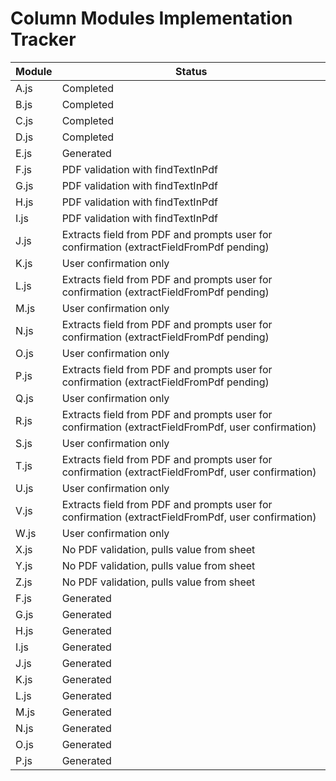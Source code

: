 # Column Modules Implementation Tracker

| Module | Status                                                                                             |
| ------ | -------------------------------------------------------------------------------------------------- |
| A.js   | Completed                                                                                          |
| B.js   | Completed                                                                                          |
| C.js   | Completed                                                                                          |
| D.js   | Completed                                                                                          |
| E.js   | Generated                                                                                          |
| F.js   | PDF validation with findTextInPdf                                                                  |
| G.js   | PDF validation with findTextInPdf                                                                  |
| H.js   | PDF validation with findTextInPdf                                                                  |
| I.js   | PDF validation with findTextInPdf                                                                  |
| J.js   | Extracts field from PDF and prompts user for confirmation (extractFieldFromPdf pending)            |
| K.js   | User confirmation only                                                                             |
| L.js   | Extracts field from PDF and prompts user for confirmation (extractFieldFromPdf pending)            |
| M.js   | User confirmation only                                                                             |
| N.js   | Extracts field from PDF and prompts user for confirmation (extractFieldFromPdf pending)            |
| O.js   | User confirmation only                                                                             |
| P.js   | Extracts field from PDF and prompts user for confirmation (extractFieldFromPdf pending)            |
| Q.js   | User confirmation only                                                                             |
| R.js   | Extracts field from PDF and prompts user for confirmation (extractFieldFromPdf, user confirmation) |
| S.js   | User confirmation only                                                                             |
| T.js   | Extracts field from PDF and prompts user for confirmation (extractFieldFromPdf, user confirmation) |
| U.js   | User confirmation only                                                                             |
| V.js   | Extracts field from PDF and prompts user for confirmation (extractFieldFromPdf, user confirmation) |
| W.js   | User confirmation only                                                                             |
| X.js   | No PDF validation, pulls value from sheet                                                          |
| Y.js   | No PDF validation, pulls value from sheet                                                          |
| Z.js   | No PDF validation, pulls value from sheet                                                          |
| F.js   | Generated                                                                                          |
| G.js   | Generated                                                                                          |
| H.js   | Generated                                                                                          |
| I.js   | Generated                                                                                          |
| J.js   | Generated                                                                                          |
| K.js   | Generated                                                                                          |
| L.js   | Generated                                                                                          |
| M.js   | Generated                                                                                          |
| N.js   | Generated                                                                                          |
| O.js   | Generated                                                                                          |
| P.js   | Generated                                                                                          |
